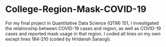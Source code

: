 # College-Region-Mask-COVID-19
For my final project in Quantitative Data Science (QTM) 151, I investigated the relationship between COVID-19 cases and region, as well as COVID-19 cases and reported mask usage in that region. I coded all lines on my own except lines 184-210 (coded by Hridansh Saraogi).
